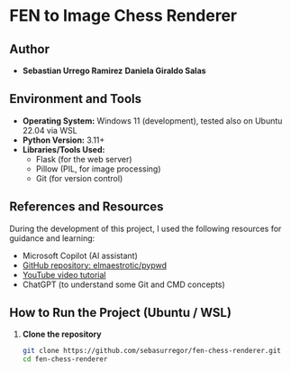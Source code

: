 # FEN to Image Chess Renderer

## Author
- **Sebastian Urrego Ramirez**
  **Daniela Giraldo Salas**

## Environment and Tools
- **Operating System:** Windows 11 (development), tested also on Ubuntu 22.04 via WSL  
- **Python Version:** 3.11+  
- **Libraries/Tools Used:**  
  - Flask (for the web server)  
  - Pillow (PIL, for image processing)  
  - Git (for version control)  

## References and Resources
During the development of this project, I used the following resources for guidance and learning:
- Microsoft Copilot (AI assistant)  
- [GitHub repository: elmaestrotic/pypwd](https://github.com/elmaestrotic/pypwd)  
- [YouTube video tutorial](https://www.youtube.com/watch?v=jx199C9lJ0Y)  
- ChatGPT (to understand some Git and CMD concepts)  

## How to Run the Project (Ubuntu / WSL)

1. **Clone the repository**
   ```bash
   git clone https://github.com/sebasurregor/fen-chess-renderer.git
   cd fen-chess-renderer
